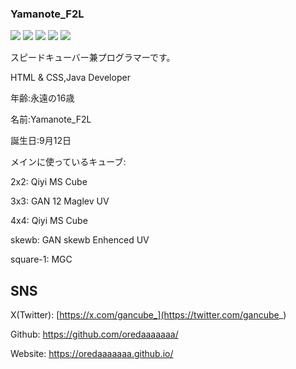 ### Yamanote_F2L

![](http://github-profile-summary-cards.vercel.app/api/cards/profile-details?username=oredaaaaaaa&theme=github_dark)
![](http://github-profile-summary-cards.vercel.app/api/cards/repos-per-language?username=oredaaaaaaa&theme=github_dark)
![](http://github-profile-summary-cards.vercel.app/api/cards/most-commit-language?username=oredaaaaaaa&theme=github_dark)
![](http://github-profile-summary-cards.vercel.app/api/cards/stats?username=oredaaaaaaa&theme=github_dark)
![](http://github-profile-summary-cards.vercel.app/api/cards/productive-time?username=oredaaaaaaa&theme=github_dark&utcOffset=8)

スピードキューバー兼プログラマーです。

HTML & CSS,Java Developer

年齢:永遠の16歳

名前:Yamanote_F2L

誕生日:9月12日

メインに使っているキューブ:

2x2: Qiyi MS Cube

3x3: GAN 12 Maglev UV

4x4: Qiyi MS Cube

skewb: GAN skewb Enhenced UV

square-1: MGC

## SNS
X(Twitter): [https://x.com/gancube_](https://twitter.com/gancube_)

Github: https://github.com/oredaaaaaaa/

Website: https://oredaaaaaaa.github.io/
